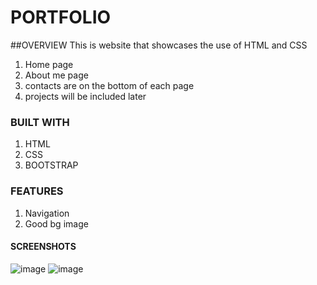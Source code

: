 # PORTFOLIO
##OVERVIEW
This is website that showcases the use of HTML and CSS
1. Home page
2. About me page
3. contacts are on the bottom of each page 
4. projects will be included later

### BUILT WITH
1. HTML
2. CSS
3. BOOTSTRAP

### FEATURES
1. Navigation 
2. Good bg image

#### SCREENSHOTS
![image](https://user-images.githubusercontent.com/108310585/195978032-6a09a04c-580c-4cd4-a48d-6ea8f5cf8b1d.png)
![image](https://user-images.githubusercontent.com/108310585/195978078-7ad57b68-07ba-4c80-b8fd-4dc13b707ec8.png)
